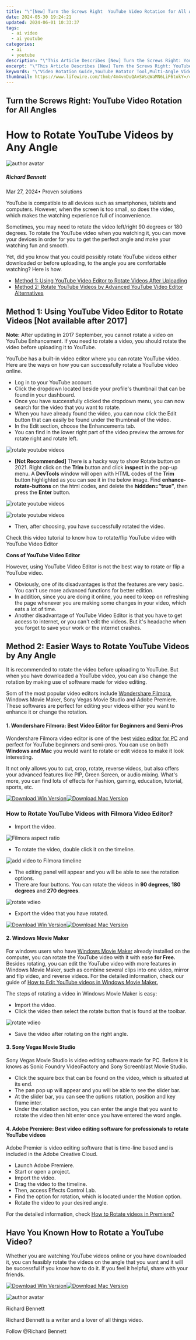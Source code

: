 ```yaml
---
title: "\"[New] Turn the Screws Right  YouTube Video Rotation for All Angles\""
date: 2024-05-30 19:24:21
updated: 2024-06-01 10:33:37
tags:
  - ai video
  - ai youtube
categories:
  - ai
  - youtube
description: "\"This Article Describes [New] Turn the Screws Right: YouTube Video Rotation for All Angles\""
excerpt: "\"This Article Describes [New] Turn the Screws Right: YouTube Video Rotation for All Angles\""
keywords: "\"Video Rotation Guide,YouTube Rotator Tool,Multi-Angle Video Play,Dynamic Video Streaming,Optimal Viewing Angles,Screw Video Rotation,Angle Adjustment Video\""
thumbnail: https://www.lifewire.com/thmb/4m4vnDuQAvSWsqWaMN6LiF6tokY=/400x300/filters:no_upscale():max_bytes(150000):strip_icc()/rokuyoutubetv-d07ba4687f6d47649b60ad231003a984.png
---
```


## Turn the Screws Right: YouTube Video Rotation for All Angles

# How to Rotate YouTube Videos by Any Angle

![author avatar](https://images.wondershare.com/filmora/article-images/richard-bennett.jpg)

##### Richard Bennett

 Mar 27, 2024• Proven solutions

YouTube is compatible to all devices such as smartphones, tablets and computers. However, when the screen is too small, so does the video, which makes the watching experience full of inconvenience.

Sometimes, you may need to rotate the video left/right 90 degrees or 180 degrees. To rotate the YouTube video when you watching it, you can move your devices in order for you to get the perfect angle and make your watching fun and smooth.

Yet, did you know that you could possibly rotate YouTube videos either downloaded or before uploading, to the angle you are comfortable watching? Here is how.

* [Method 1: Using YouTube Video Editor to Rotate Videos After Uploading](#part1)
* [Method 2: Rotate YouTube Videos by Advanced YouTube Video Editor Alternatives](#part2)

## Method 1: Using YouTube Video Editor to Rotate Videos \[Not available after 2017\]

**Note:** After updating in 2017 September, you cannot rotate a video on YouTube Enhancement. If you need to rotate a video, you should rotate the video before uploading it to YouTube.

YouTube has a built-in video editor where you can rotate YouTube video. Here are the ways on how you can successfully rotate a YouTube video online.

* Log in to your YouTube account.
* Click the dropdown located beside your profile's thumbnail that can be found in your dashboard.
* Once you have successfully clicked the dropdown menu, you can now search for the video that you want to rotate.
* When you have already found the video, you can now click the Edit button that can easily be found under the thumbnail of the video.
* In the Edit section, choose the Enhancements tab.
* You can find in the lower right part of the video preview the arrows for rotate right and rotate left.

![rotate youtube videos](https://images.wondershare.com/filmora/article-images/rotate-youtube-videos.jpg)

* **\[Not Recommended\]** There is a hacky way to show Rotate button on 2021\. Right click on the **Trim** button and click **inspect** in the pop-up menu. A **DevTools** window will open with HTML codes of the **Trim** button highlighted as you can see it in the below image. Find **enhance-rotate-buttons** on the html codes, and delete the **hiddden=”true”**, then press the **Enter** button.

![rotate youtube videos](https://images.wondershare.com/filmora/article-images/2022/01/inspect-trim-button-chrome.jpg)

![rotate youtube videos](https://images.wondershare.com/filmora/article-images/2022/01/inspect-trim-element-code.jpg)

* Then, after choosing, you have successfully rotated the video.

Check this video tutorial to know how to rotate/flip YouTube video with YouTube Video Editor

 **Cons of YouTube Video Editor**

However, using YouTube Video Editor is not the best way to rotate or flip a YouTube video.

* Obviously, one of its disadvantages is that the features are very basic. You can't use more advanced functions for better edition.
* In addition, since you are doing it online, you need to keep on refreshing the page whenever you are making some changes in your video, which eats a lot of time.
* Another disadvantage of YouTube Video Editor is that you have to get access to internet, or you can't edit the videos. But it's headache when you forget to save your work or the internet crashes.

## Method 2: Easier Ways to Rotate YouTube Videos by Any Angle

It is recommended to rotate the video before uploading to YouTube. But when you have downloaded a YouTube video, you can also change the rotation by making use of software made for video editing.

Som of the most popular video editors include [Wondershare Filmora](https://tools.techidaily.com/wondershare/filmora/download/), Windows Movie Maker, Sony Vegas Movie Studio and Adobe Premiere. These softwares are perfect for editing your videos either you want to enhance it or change the rotation.

#### 1\.  Wondershare Filmora: Best Video Editor for Beginners and Semi-Pros

Wondershare Filmora video editor is one of the best [video editor for PC](https://tools.techidaily.com/wondershare/filmora/download/) and perfect for YouTube beginners and semi-pros. You can use on both **Windows and Mac** you would want to rotate or edit videos to make it look interesting.

It not only allows you to cut, crop, rotate, reverse videos, but also offers your advanced features like PIP, Green Screen, or audio mixing. What's more, you can find lots of effects for Fashion, gaming, education, tutorial, sports, etc.

[![Download Win Version](https://images.wondershare.com/filmora/guide/download-btn-win.jpg)](https://tools.techidaily.com/wondershare/filmora/download/)[![Download Mac Version](https://images.wondershare.com/filmora/guide/download-btn-mac.jpg)](https://tools.techidaily.com/wondershare/filmora/download/)

### How to Rotate YouTube Videos with Filmora Video Editor?

* Import the video.

![Filmora aspect ratio](https://images.wondershare.com/filmora/article-images/change-aspect-ratio-at-filmora-start-interface.jpg)

* To rotate the video, double click it on the timeline.

![add video to Filmora timeline ](https://images.wondershare.com/filmora/article-images/import-vertical-video-filmora.jpg)

* The editing panel will appear and you will be able to see the rotation options.
* There are four buttons. You can rotate the videos in **90 degrees**, **180 degrees** and **270 degrees**.

![ rotate vdieo ](https://images.wondershare.com/filmora/article-images/filmora9-transform-options.jpg)

* Export the video that you have rotated.

[![Download Win Version](https://images.wondershare.com/filmora/guide/download-btn-win.jpg)](https://tools.techidaily.com/wondershare/filmora/download/)[![Download Mac Version](https://images.wondershare.com/filmora/guide/download-btn-mac.jpg)](https://tools.techidaily.com/wondershare/filmora/download/)

#### 2\. Windows Movie Maker

For windows users who have [Windows Movie Maker](https://tools.techidaily.com/wondershare/filmora/download/) already installed on the computer, you can rotate the YouTube video with it with ease **for Free.** Besides rotating, you can edit the YouTube video with more features in Windows Movie Maker, such as combine several clips into one video, mirror and flip video, and reverse videos. For the detailed information, check our guide of [How to Edit YouTube videos in Windows Movie Maker.](https://tools.techidaily.com/wondershare/filmora/download/)

The steps of rotating a video in Windows Movie Maker is easy:

* Import the video.
* Click the video then select the rotate button that is found at the toolbar.

![ rotate vdieo ](https://images.wondershare.com/filmora/article-images/windows-movie-maker-rotate.jpg)

* Save the video after rotating on the right angle.

#### 3\.  Sony Vegas Movie Studio

Sony Vegas Movie Studio is video editing software made for PC. Before it is knows as Sonic Foundry VideoFactory and Sony Screenblast Movie Studio.

* Click the square box that can be found on the video, which is situated at its end.
* The pan pop up will appear and you will be able to see the slider bar.
* At the slider bar, you can see the options rotation, position and key frame inter.
* Under the rotation section, you can enter the angle that you want to rotate the video then hit enter once you have entered the word angle.

#### 4\. Adobe Premiere: Best video editing software for professionals to rotate YouTube videos

Adobe Premier is video editing software that is time-line based and is included in the Adobe Creative Cloud.

* Launch Adobe Premiere.
* Start or open a project.
* Import the video.
* Drag the video to the timeline.
* Then, access Effects Control Lab.
* Find the option for rotation, which is located under the Motion option.
* Rotate the video to your desired angle.

For the detailed information, check [How to Rotate videos in Premiere?](https://tools.techidaily.com/wondershare/filmora/download/)

## Have You Known How to Rotate a YouTube Video?

Whether you are watching YouTube videos online or you have downloaded it, you can feasibly rotate the videos on the angle that you want and it will be successful if you know how to do it. If you feel it helpful, share with your friends.

[![Download Win Version](https://images.wondershare.com/filmora/guide/download-btn-win.jpg)](https://tools.techidaily.com/wondershare/filmora/download/)[![Download Mac Version](https://images.wondershare.com/filmora/guide/download-btn-mac.jpg)](https://tools.techidaily.com/wondershare/filmora/download/)

![author avatar](https://images.wondershare.com/filmora/article-images/richard-bennett.jpg)

Richard Bennett

Richard Bennett is a writer and a lover of all things video.

Follow @Richard Bennett
